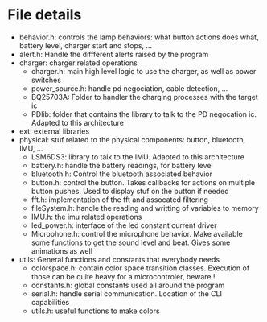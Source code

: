# File details
- behavior.h: controls the lamp behaviors: what button actions does what, battery level, charger start and stops, ...
- alert.h: Handle the diffferent alerts raised by the program
- charger: charger related operations
    - charger.h: main high level logic to use the charger, as well as power switches
    - power_source.h: handle pd negociation, cable detection, ...
    - BQ25703A: Folder to handler the charging processes with the target ic
    - PDlib: folder that contains the library to talk to the PD negocation ic. Adapted to this architecture
- ext: external libraries
- physical: stuf related to the physical components: button, bluetooth, IMU, ...
    - LSM6DS3: library to talk to the IMU. Adapted to this architecture
    - battery.h: handle the battery readings, for battery level
    - bluetooth.h: Control the bluetooth associated behavior
    - button.h: control the button. Takes callbacks for actions on multiple button pushes. Used to display stuf on the button if needed
    - fft.h: implementation of the fft and assocated filtering
    - fileSystem.h: handle the reading and writting of variables to memory
    - IMU.h: the imu related operations
    - led_power.h: interface of the led constant current driver
    - Microphone.h: control the microphone behavior. Make available some functions to get the sound level and beat. Gives some animations as well
- utils: General functions and constants that everybody needs
    - colorspace.h: contain color space transition classes. Execution of those can be quite heavy for a microcontroler, beware !
    - constants.h: global constants used all around the program
    - serial.h: handle serial communication. Location of the CLI capabilities
    - utils.h: useful functions to make colors